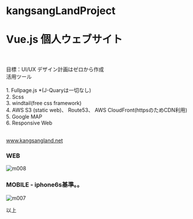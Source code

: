 # kangsangLandProject
<h1>Vue.js 個人ウェブサイト</h1><br/>
<br/>
目標：UI/UX デザイン計画はゼロから作成<br/>
活用ツール<br/><br/>
1. Fullpage.js *(J-Quaryは一切なし)<br/>
2. Scss<br/>
3. windtail(free css framework)<br/>
4. AWS S3 (static web)、 Route53、 AWS CloudFront(httpsのためCDN利用)<br/>
5. Google MAP<br/>
6. Responsive Web<br/>
<br/>

<a href = "https://www.kangsangland.net/">www.kangsangland.net</a>


<h3>WEB</h3>


![m008](https://user-images.githubusercontent.com/54490500/81086856-fed99d80-8f33-11ea-8fa2-7bfd01c63373.JPG)


<h3>MOBILE - iphone6s基準。。 </h3>


![m007](https://user-images.githubusercontent.com/54490500/81086963-1d3f9900-8f34-11ea-8dfb-0a2145845b52.jpg)


以上
